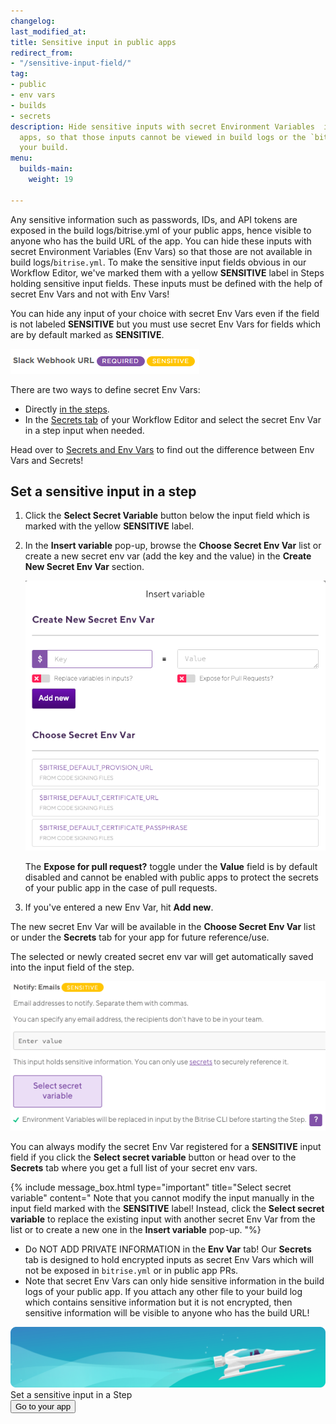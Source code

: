 ```yaml
---
changelog:
last_modified_at:
title: Sensitive input in public apps
redirect_from:
- "/sensitive-input-field/"
tag:
- public
- env vars
- builds
- secrets
description: Hide sensitive inputs with secret Environment Variables  in your public
  apps, so that those inputs cannot be viewed in build logs or the `bitrise.yml` of
  your build.
menu:
  builds-main:
    weight: 19

---
```

Any sensitive information such as passwords, IDs, and API tokens are exposed in the build logs/bitrise.yml of your public apps, hence visible to anyone who has the build URL of the app. You can hide these inputs with secret Environment Variables (Env Vars) so that those are not available in build logs/`bitrise.yml`. To make the sensitive input fields obvious in our Workflow Editor, we've marked them with a yellow **SENSITIVE** label in Steps holding sensitive input fields. These inputs must be defined with the help of secret Env Vars and not with Env Vars!

You can hide any input of your choice with secret Env Vars even if the field is not labeled **SENSITIVE** but you must use secret Env Vars for fields which are by default marked as **SENSITIVE**.

![Screenshot](/img/builds/sensitive-label.png)

There are two ways to define secret Env Vars:

* Directly [in the steps](/sensitive-input-field/#set-a-sensitive-input-in-a-step/).
* In the [Secrets tab](/builds/env-vars-secret-env-vars#about-secrets) of your Workflow Editor and select the secret Env Var in a step input when needed.

Head over to [Secrets and Env Vars](/builds/env-vars-secret-env-vars/) to find out the difference between Env Vars and Secrets!

## Set a sensitive input in a step

1. Click the **Select Secret Variable** button below the input field which is marked with the yellow **SENSITIVE** label.
2. In the **Insert variable** pop-up, browse the **Choose Secret Env Var** list or create a new secret env var (add the key and the value) in the **Create New Secret Env Var** section.

   ![](/img/insert-variable-1.png)

   The **Expose for pull request?** toggle under the **Value** field is by default disabled and cannot be enabled with public apps to protect the secrets of your public app in the case of pull requests.
3. If you've entered a new Env Var, hit **Add new**.

The new secret Env Var will be available in the **Choose Secret Env Var** list or under the **Secrets** tab for your app for future reference/use.

The selected or newly created secret env var will get automatically saved into the input field of the step.

![](/img/select-secret-variable.png)

You can always modify the secret Env Var registered for a **SENSITIVE** input field if you click the **Select secret variable** button or head over to the **Secrets** tab where you get a full list of your secret env vars.

{% include message_box.html type="important" title="Select secret variable" content=" Note that you cannot modify the input manually in the input field marked with the **SENSITIVE** label! Instead, click the **Select secret variable** to replace the existing input with another secret Env Var from the list or to create a new one in the **Insert variable** pop-up. "%}

* Do NOT ADD PRIVATE INFORMATION in the **Env Var** tab! Our **Secrets** tab is designed to hold encrypted inputs as secret Env Vars which will not be exposed in `bitrise.yml` or in public app PRs.
* Note that secret Env Vars can only hide sensitive information in the build logs of your public app. If you attach any other file to your build log which contains sensitive information but it is not encrypted, then sensitive information will be visible to anyone who has the build URL!

<div class="banner">
<img src="/assets/images/banner-bg-888x170.png" style="border: none;">
<div class="deploy-text">Set a sensitive input in a Step</div>
<a target="_blank" href="https://app.bitrise.io/dashboard/builds"><button class="button">Go to your app</button></a>
</div>